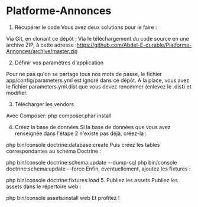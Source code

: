 # Platforme-Annonces
1. Récupérer le code
Vous avez deux solutions pour le faire :

 Via Git, en clonant ce dépôt ;
 Via le téléchargement du code source en une archive ZIP, à cette adresse
:https://github.com/Abdel-E-durable/Platforme-Annonces/archive/master.zip


2. Définir vos paramètres d'application

Pour ne pas qu'on se partage tous nos mots de passe, le fichier app/config/parameters.yml est ignoré dans ce dépôt. A la place, vous avez le fichier parameters.yml.dist que vous devez renommer (enlevez le .dist) et modifier.

3. Télécharger les vendors

 Avec Composer:
 php composer.phar install


4. Créez la base de données
Si la base de données que vous avez renseignée dans l'étape 2 n'existe pas déjà, créez-la :

php bin/console doctrine:database:create
Puis créez les tables correspondantes au schéma Doctrine :

php bin/console doctrine:schema:update --dump-sql
php bin/console doctrine:schema:update --force
Enfin, éventuellement, ajoutez les fixtures :

php bin/console doctrine:fixtures:load
5. Publiez les assets
Publiez les assets dans le répertoire web :

php bin/console assets:install web
Et profitez !
